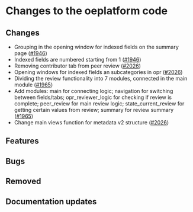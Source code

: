 <!--
SPDX-FileCopyrightText: 2025 Adel Memariani <https://github.com/adelmemariani> © Otto-von-Guericke-Universität Magdeburg
SPDX-FileCopyrightText: 2025 Adel Memariani <https://github.com/adelmemariani> © Otto-von-Guericke-Universität Magdeburg
SPDX-FileCopyrightText: 2025 Pierre Francois <https://github.com/Bachibouzouk> © Reiner Lemoine Institut
SPDX-FileCopyrightText: 2025 Pierre Francois <https://github.com/Bachibouzouk> © Reiner Lemoine Institut
SPDX-FileCopyrightText: 2025 Bryan Lancien <https://github.com/bmlancien> © Reiner Lemoine Institut
SPDX-FileCopyrightText: 2025 Bryan Lancien <https://github.com/bmlancien> © Reiner Lemoine Institut
SPDX-FileCopyrightText: 2025 Christian Winger <https://github.com/wingechr> © Öko-Institut e.V.
SPDX-FileCopyrightText: 2025 Eike Broda <https://github.com/ebroda>
SPDX-FileCopyrightText: 2025 Jonas H <https://github.com/jh-RLI> © Reiner Lemoine Institut
SPDX-FileCopyrightText: 2025 Jonas Huber <https://github.com/jh-RLI> © Reiner Lemoine Institut
SPDX-FileCopyrightText: 2025 Jonas Huber <https://github.com/jh-RLI> © Reiner Lemoine Institut
SPDX-FileCopyrightText: 2025 Kirann Bhavaraju <https://github.com/KirannBhavaraju> © Otto-von-Guericke-Universität Magdeburg
SPDX-FileCopyrightText: 2025 Ludwig Hülk <https://github.com/Ludee> © Reiner Lemoine Institut
SPDX-FileCopyrightText: 2025 Ludwig Hülk <https://github.com/Ludee> © Reiner Lemoine Institut
SPDX-FileCopyrightText: 2025 Martin Glauer <https://github.com/MGlauer> © Otto-von-Guericke-Universität Magdeburg
SPDX-FileCopyrightText: 2025 Martin Glauer <https://github.com/MGlauer> © Otto-von-Guericke-Universität Magdeburg
SPDX-FileCopyrightText: 2025 Martin Glauer <https://github.com/MGlauer> © Otto-von-Guericke-Universität Magdeburg
SPDX-FileCopyrightText: 2025 Pierre Francois <https://github.com/Bachibouzouk> © Reiner Lemoine Institut
SPDX-FileCopyrightText: 2025 Santosch Mutyala <https://github.com/smutyala1at>
SPDX-FileCopyrightText: 2025 Tu Phan Ngoc <RL-INSTITUT\tuphan.ngoc@rli-nb-65.rl-institut.local> © Reiner Lemoine Institut
SPDX-FileCopyrightText: 2025 Christian Winger <https://github.com/wingechr> © Öko-Institut e.V.
SPDX-FileCopyrightText: 2025 Christian Hofmann <https://github.com/christian-rli> © Reiner Lemoine Institut
SPDX-FileCopyrightText: 2025 Christian Hofmann <https://github.com/christian-rli> © Reiner Lemoine Institut
SPDX-FileCopyrightText: 2025 chrwm <https://github.com/chrwm> © Reiner Lemoine Institut
SPDX-FileCopyrightText: 2025 Jonas Huber <https://github.com/jh-RLI> © Reiner Lemoine Institut
SPDX-FileCopyrightText: 2025 Jonas Huber <https://github.com/jh-RLI> © Reiner Lemoine Institut
SPDX-FileCopyrightText: 2025 Lara Christmann <https://github.com/solar-c> © Reiner Lemoine Institut
SPDX-FileCopyrightText: 2025 Mirjam Stappel <https://github.com/stap-m> © Fraunhofer IEE
SPDX-FileCopyrightText: 2025 user <https://github.com/Darynarli> © Reiner Lemoine Institut
SPDX-FileCopyrightText: 2025 Christian Winger <https://github.com/wingechr> © Öko-Institut e.V.
SPDX-FileCopyrightText: 2025 Vismaya Jochem <https://github.com/vismayajochem> © Reiner Lemoine Institut

SPDX-License-Identifier: CC0-1.0
-->

# Changes to the oeplatform code

## Changes

- Grouping in the opening window for indexed fields on the summary page ([#1946](https://github.com/OpenEnergyPlatform/oeplatform/pull/1946))
- Indexed fields are numbered starting from 1 ([#1946](https://github.com/OpenEnergyPlatform/oeplatform/pull/1946))
- Removing contributor tab from peer review ([#2026](https://github.com/OpenEnergyPlatform/oeplatform/pull/2026))
- Opening windows for indexed fields an subcategories in opr ([#2026](https://github.com/OpenEnergyPlatform/oeplatform/pull/2026))
- Dividing the review functionality into 7 modules, connected in the main module ([#1965](https://github.com/OpenEnergyPlatform/oeplatform/pull/1965))
- Add modules: main for connecting logic; navigation for switching between fields/tabs; opr_reviewer_logic for checking if review is complete; peer_review for main review logic; state_current_review for getting certain values from review; summary for review summary ([#1965](https://github.com/OpenEnergyPlatform/oeplatform/pull/1965))
- Change main views function for metadata v2 structure ([#2026](https://github.com/OpenEnergyPlatform/oeplatform/pull/2056))


## Features

## Bugs

## Removed

## Documentation updates
